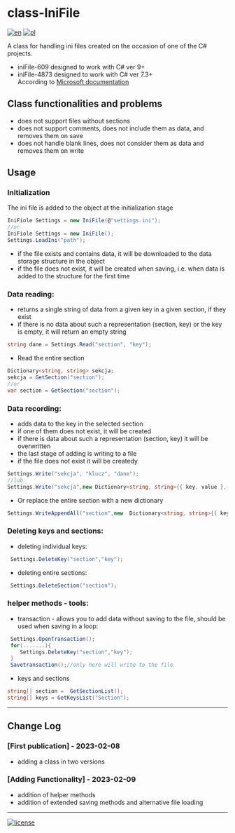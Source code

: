 # class-IniFile
[![en](https://img.shields.io/badge/lang-en-red.svg)](https://github.com/lokijfk/class-IniFile/blob/main/README.md) [![pl](https://img.shields.io/badge/lang-pl-green.svg)](https://github.com/lokijfk/class-IniFile/blob/main/README.pl.md)

A class for handling ini files created on the occasion of one of the C# projects.
 - iniFile-609 designed to work with C# ver 9+
 - iniFile-4873 designed to work with C# ver 7.3+</br>
    According to [Microsoft documentation](https://learn.microsoft.com/en-us/dotnet/csharp/language-reference/configure-language-version)

## Class functionalities and problems
* does not support files without sections
* does not support comments, does not include them as data, and removes them on save
* does not handle blank lines, does not consider them as data and removes them on write

## Usage
### Initialization
The ini file is added to the object at the initialization stage  
```c#
IniFiole Settings = new IniFile(@"settings.ini");
//or
IniFiole Settings = new IniFile();
Settings.LoadIni("path");
```
- if the file exists and contains data, it will be downloaded to the data storage structure in the object
- if the file does not exist, it will be created when saving, i.e. when data is added to the structure for the first time
### Data reading:
* returns a single string of data from a given key in a given section, if they exist
* if there is no data about such a representation (section, key) or the key is empty, it will return an empty string  
```c#
string dane = Settings.Read("section", "key");
``` 
* Read the entire section
```c#
Dictionary<string, string> sekcja;
sekcja = GetSection("section");
//or
var section = GetSection("section");
```
### Data recording:
* adds data to the key in the selected section
* if one of them does not exist, it will be created
* if there is data about such a representation (section, key) it will be overwritten
* the last stage of adding is writing to a file
* if the file does not exist it will be createdy  
```c#
Settings.Write("sekcja", "klucz", "dane");
//lub
Settings.Write("sekcja",new Dictionary<string, string>{{ key, value },{key_1,value_1},{key_n,value_n});
```
* Or replace the entire section with a new dictionary
```c#
Settings.WriteAppendAll("section",new  Dictionary<string, string>{{ key, value },{key_1,value_1},{key_n,value_n});
``` 
### Deleting keys and sections:
* deleting individual keys:
```c#
 Settings.DeleteKey("section","key");
```
* deleting entire sections:
```c#
 Settings.DeleteSection("section");
```
### helper methods - tools:
* transaction - allows you to add data without saving to the file, should be used when saving in a loop:
```c#
 Settings.OpenTransaction();
 for(.......){
    Settings.DeleteKey("section","key");
 }
 Savetransaction();//only here will write to the file
```
* keys and sections
```c#
string[] section =  GetSectionList();
string[] keys = GetKeysList("Section");
```

***
## Change Log
### [First publication] - 2023-02-08
* adding a class in two versions

### [Adding Functionality] - 2023-02-09
* addition of helper methods
* addition of extended saving methods and alternative file loading
---
[![license](https://shields.io/badge/license-MIT-green.svg)](https://github.com/lokijfk/class-IniFile/blob/main/LICENSE)
